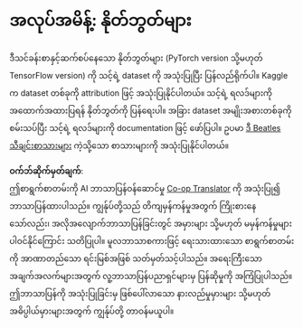 <!--
CO_OP_TRANSLATOR_METADATA:
{
  "original_hash": "bc690ecf68b38d311cc9e12f3144a28c",
  "translation_date": "2025-08-25T21:43:16+00:00",
  "source_file": "lessons/5-NLP/14-Embeddings/assignment.md",
  "language_code": "my"
}
-->
# အလုပ်အမိန့်: နိုတ်ဘွတ်များ

ဒီသင်ခန်းစာနှင့်ဆက်စပ်နေသော နိုတ်ဘွတ်များ (PyTorch version သို့မဟုတ် TensorFlow version) ကို သင့်ရဲ့ dataset ကို အသုံးပြုပြီး ပြန်လည်ရိုက်ပါ။ Kaggle က dataset တစ်ခုကို attribution ဖြင့် အသုံးပြုနိုင်ပါတယ်။ သင့်ရဲ့ ရလဒ်များကို အထောက်အထားပြရန် နိုတ်ဘွတ်ကို ပြန်ရေးပါ။ အခြား dataset အမျိုးအစားတစ်ခုကို စမ်းသပ်ပြီး သင့်ရဲ့ ရလဒ်များကို documentation ဖြင့် ဖော်ပြပါ။ ဥပမာ [ဒီ Beatles သီချင်းစာသားများ](https://www.kaggle.com/datasets/jenlooper/beatles-lyrics) ကဲ့သို့သော စာသားများကို အသုံးပြုနိုင်ပါတယ်။

**ဝက်ဘ်ဆိုက်မှတ်ချက်**:  
ဤစာရွက်စာတမ်းကို AI ဘာသာပြန်ဝန်ဆောင်မှု [Co-op Translator](https://github.com/Azure/co-op-translator) ကို အသုံးပြု၍ ဘာသာပြန်ထားပါသည်။ ကျွန်ုပ်တို့သည် တိကျမှန်ကန်မှုအတွက် ကြိုးစားနေသော်လည်း၊ အလိုအလျောက်ဘာသာပြန်ခြင်းတွင် အမှားများ သို့မဟုတ် မမှန်ကန်မှုများ ပါဝင်နိုင်ကြောင်း သတိပြုပါ။ မူလဘာသာစကားဖြင့် ရေးသားထားသော စာရွက်စာတမ်းကို အာဏာတည်သော ရင်းမြစ်အဖြစ် သတ်မှတ်သင့်ပါသည်။ အရေးကြီးသော အချက်အလက်များအတွက် လူ့ဘာသာပြန်ပညာရှင်များမှ ပြန်ဆိုမှုကို အကြံပြုပါသည်။ ဤဘာသာပြန်ကို အသုံးပြုခြင်းမှ ဖြစ်ပေါ်လာသော နားလည်မှုမှားများ သို့မဟုတ် အဓိပ္ပါယ်မှားများအတွက် ကျွန်ုပ်တို့ တာဝန်မယူပါ။